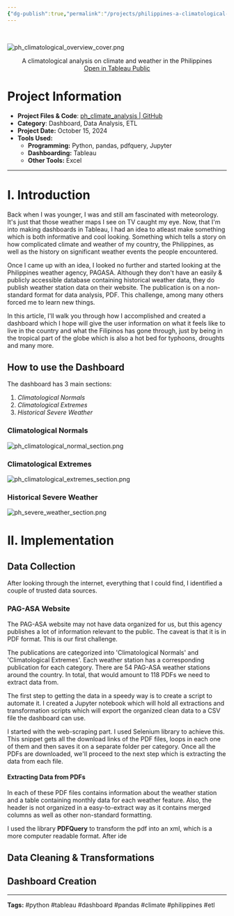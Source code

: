 ```yaml
---
{"dg-publish":true,"permalink":"/projects/philippines-a-climatological-overview/","created":"2025-02-13","updated":"2025-02-13"}
---
```


<br>

![ph_climatological_overview_cover.png](/img/user/Resources/ph_climatological_overview_cover.png)

<center>A climatological analysis on climate and weather in the Philippines</center>
<center><a href="https://public.tableau.com/app/profile/john.paul.panonce/viz/PhilippineClimate/OVERVIEW">Open in Tableau Public</a></center>

# Project Information

 - **Project Files & Code**: [ph_climate_analysis | GitHub]([jp-panonce/ph_climate_analysis](https://github.com/jp-panonce/ph_climate_analysis))
 - **Category**: Dashboard, Data Analysis, ETL
 - **Project Date:** October 15, 2024
 - **Tools Used:**
	 - **Programming:** Python, pandas, pdfquery, Jupyter
	 - **Dashboarding:** Tableau
	 - **Other Tools:** Excel

---
# I. Introduction

Back when I was younger, I was and still am fascinated with meteorology. It's just that those weather maps I see on TV caught my eye. Now, that I'm into making dashboards in Tableau, I had an idea to atleast make something which is both informative and cool looking. Something which tells a story on how complicated climate and weather of my country, the Philippines, as well as the history on significant weather events the people encountered.

Once I came up with an idea, I looked no further and started looking at the Philippines weather agency, PAGASA. Although they don't have an easily & publicly accessible database containing historical weather data, they do publish weather station data on their website. The publication is on a non-standard format for data analysis, PDF. This challenge, among many others forced me to learn new things.

In this article, I'll walk you through how I accomplished and created a dashboard which I hope will give the user information on what it feels like to live in the country and what the Filipinos has gone through, just by being in the tropical part of the globe which is also a hot bed for typhoons, droughts and many more.

## How to use the Dashboard

The dashboard has 3 main sections:
 1. _Climatological Normals_
 2. _Climatological Extremes_
 3. _Historical Severe Weather_

### Climatological Normals

![ph_climatological_normal_section.png](/img/user/Resources/ph_climatological_normal_section.png)

### Climatological Extremes

![ph_climatological_extremes_section.png](/img/user/Resources/ph_climatological_extremes_section.png)

### Historical Severe Weather

![ph_severe_weather_section.png](/img/user/Resources/ph_severe_weather_section.png)

# II. Implementation

## Data Collection

After looking through the internet, everything that I could find, I identified a couple of trusted data sources.

### PAG-ASA Website

The PAG-ASA website may not have data organized for us, but this agency publishes a lot of information relevant to the public. The caveat is that it is in PDF format. This is our first challenge.

The publications are categorized into 'Climatological Normals' and 'Climatological Extremes'. Each weather station has a corresponding publication for each category. There are 54 PAG-ASA weather stations around the country. In total, that would amount to 118 PDFs we need to extract data from.

The first step to getting the data in a speedy way is to create a script to automate it. I created a Jupyter notebook which will hold all extractions and transformation scripts which will export the organized clean data to a CSV file the dashboard can use.

I started with the web-scraping part. I used Selenium library to achieve this. This snippet gets all the download links of the PDF files, loops in each one of them and then saves it on a separate folder per category. Once all the PDFs are downloaded, we'll proceed to the next step which is extracting the data from each file.

#### Extracting Data from PDFs

In each of these PDF files contains information about the weather station and a table containing monthly data for each weather feature. Also, the header is not organized in a easy-to-extract way as it contains merged columns as well as other non-standard formatting.

I used the library **PDFQuery** to transform the pdf into an xml, which is a more computer readable format. After ide


## Data Cleaning & Transformations


## Dashboard Creation




---
**Tags:**
#python #tableau #dashboard #pandas #climate #philippines #etl 